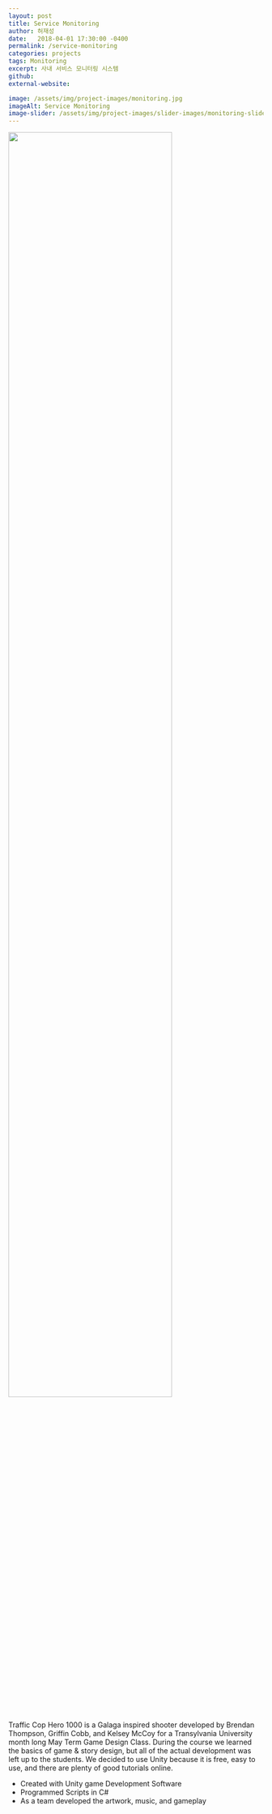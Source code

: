 ```yaml
---
layout: post
title: Service Monitoring
author: 허재성
date:   2018-04-01 17:30:00 -0400
permalink: /service-monitoring
categories: projects
tags: Monitoring
excerpt: 사내 서비스 모니터링 시스템
github: 
external-website: 

image: /assets/img/project-images/monitoring.jpg
imageAlt: Service Monitoring
image-slider: /assets/img/project-images/slider-images/monitoring-slider.jpg
---
```


<div class="video-container">
        <img src="http://bboroccu.github.io/assets/img/project-images/monitorstruct.png" width="80%"/>
</div>

Traffic Cop Hero 1000 is a Galaga inspired shooter developed by Brendan Thompson, Griffin Cobb, and Kelsey McCoy for a Transylvania University month long May Term Game Design Class. During the course we learned the basics of game & story design, but all of the actual development was left up to the students. We decided to use Unity because it is free, easy to use, and there are plenty of good tutorials online.

- Created with Unity game Development Software
- Programmed Scripts in C#
- As a team developed the artwork, music, and gameplay